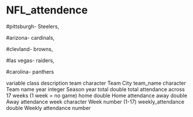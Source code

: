 # NFL_attendence

#pittsburgh- Steelers,

#arizona- cardinals, 

#clevland- browns,

#las vegas- raiders,

#carolina- panthers 

variable	class	description
team	character	Team City
team_name	character	Team name
year	integer	Season year
total	double	total attendance across 17 weeks (1 week = no game)
home	double	Home attendance
away	double	Away attendance
week	character	Week number (1-17)
weekly_attendance	double	Weekly attendance number
